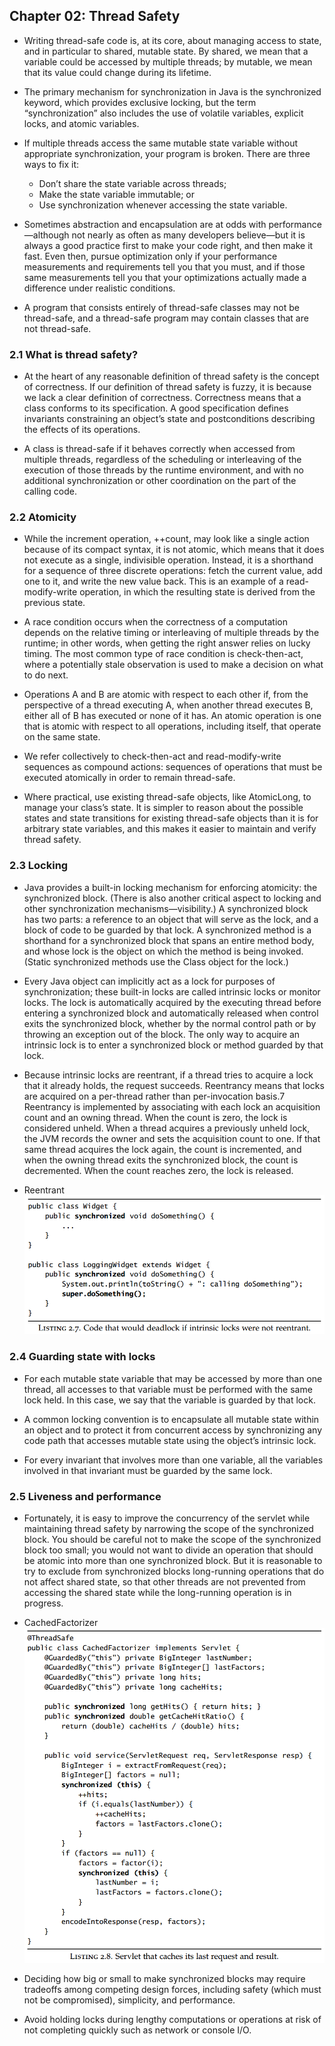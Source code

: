 ## Chapter 02: Thread Safety

- Writing thread-safe code is, at its core, about managing access to state, and in particular to shared, mutable state. By shared, we mean that a variable could be accessed by multiple threads; by mutable, we mean that its value could change during its lifetime.

- The primary mechanism for synchronization in Java is the synchronized keyword, which provides exclusive locking, but the term “synchronization” also includes the use of volatile variables, explicit locks, and atomic variables.

- If multiple threads access the same mutable state variable without appropriate synchronization, your program is broken. There are three ways to fix it:
	- Don’t share the state variable across threads;
	- Make the state variable immutable; or
	- Use synchronization whenever accessing the state variable.

- Sometimes abstraction and encapsulation are at odds with performance—although not nearly as often as many developers believe—but it is always a good practice first to make your code right, and then make it fast. Even then, pursue optimization only if your performance measurements and requirements tell you that you must, and if those same measurements tell you that your optimizations actually made a difference under realistic conditions.

- A program that consists entirely of thread-safe classes may not be thread-safe, and a thread-safe program may contain classes that are not thread-safe.

### 2.1 What is thread safety?

- At the heart of any reasonable definition of thread safety is the concept of correctness. If our definition of thread safety is fuzzy, it is because we lack a clear definition of correctness. Correctness means that a class conforms to its specification. A good specification defines invariants constraining an object’s state and postconditions describing the effects of its operations. 

- A class is thread-safe if it behaves correctly when accessed from multiple threads, regardless of the scheduling or interleaving of the execution of those threads by the runtime environment, and with no additional synchronization or other coordination on the part of the calling code.

### 2.2 Atomicity

- While the increment operation, ++count, may look like a single action because of its compact syntax, it is not atomic, which means that it does not execute as a single, indivisible operation. Instead, it is a shorthand for a sequence of three discrete operations: fetch the current value, add one to it, and write the new value back. This is an example of a read-modify-write operation, in which the resulting state is derived from the previous state.

- A race condition occurs when the correctness of a computation depends on the relative timing or interleaving of multiple threads by the runtime; in other words, when getting the right answer relies on lucky timing. The most common type of race condition is check-then-act, where a potentially stale observation is used to make a decision on what to do next.

- Operations A and B are atomic with respect to each other if, from the perspective of a thread executing A, when another thread executes B, either all of B has executed or none of it has. An atomic operation is one that is atomic with respect to all operations, including itself, that operate on the same state.

- We refer collectively to check-then-act and read-modify-write sequences as compound actions: sequences of operations that must be executed atomically in order to remain thread-safe.

- Where practical, use existing thread-safe objects, like AtomicLong, to manage your class’s state. It is simpler to reason about the possible states and state transitions for existing thread-safe objects than it is for arbitrary state variables, and this makes it easier to maintain and verify thread safety.

### 2.3 Locking

- Java provides a built-in locking mechanism for enforcing atomicity: the synchronized block. (There is also another critical aspect to locking and other synchronization mechanisms—visibility.) A synchronized block has two parts: a reference to an object that will serve as the lock, and a block of code to be guarded by that lock. A synchronized method is a shorthand for a synchronized block that spans an entire method body, and whose lock is the object on which the method is being invoked. (Static synchronized methods use the Class object for the lock.)

- Every Java object can implicitly act as a lock for purposes of synchronization; these built-in locks are called intrinsic locks or monitor locks. The lock is automatically acquired by the executing thread before entering a synchronized block and automatically released when control exits the synchronized block, whether by the normal control path or by throwing an exception out of the block. The only way to acquire an intrinsic lock is to enter a synchronized block or method guarded by that lock.

- Because intrinsic locks are reentrant, if a thread tries to acquire a lock that it already holds, the request succeeds. Reentrancy means that locks are acquired on a per-thread rather than per-invocation basis.7 Reentrancy is implemented by associating with each lock an acquisition count and an owning thread. When the count is zero, the lock is considered unheld. When a thread acquires a previously unheld lock, the JVM records the owner and sets the acquisition count to one. If that same thread acquires the lock again, the count is incremented, and when the owning thread exits the synchronized block, the count is decremented. When the count reaches zero, the lock is released.

- Reentrant  
![alt text](img/fig_2_1_Reentrant.PNG)  

### 2.4 Guarding state with locks

- For each mutable state variable that may be accessed by more than one thread, all accesses to that variable must be performed with the same lock held. In this case, we say that the variable is guarded by that lock.

- A common locking convention is to encapsulate all mutable state within an object and to protect it from concurrent access by synchronizing any code path that accesses mutable state using the object’s intrinsic lock.

- For every invariant that involves more than one variable, all the variables involved in that invariant must be guarded by the same lock.

### 2.5 Liveness and performance

- Fortunately, it is easy to improve the concurrency of the servlet while maintaining thread safety by narrowing the scope of the synchronized block. You should be careful not to make the scope of the synchronized block too small; you would not want to divide an operation that should be atomic into more than one synchronized block. But it is reasonable to try to exclude from synchronized blocks long-running operations that do not affect shared state, so that other threads are not prevented from accessing the shared state while the long-running operation is in progress.

- CachedFactorizer  
![alt text](img/fig_2_2_CachedFactorizer.PNG)  

- Deciding how big or small to make synchronized blocks may require tradeoffs among competing design forces, including safety (which must not be compromised), simplicity, and performance.

- Avoid holding locks during lengthy computations or operations at risk of not completing quickly such as network or console I/O.